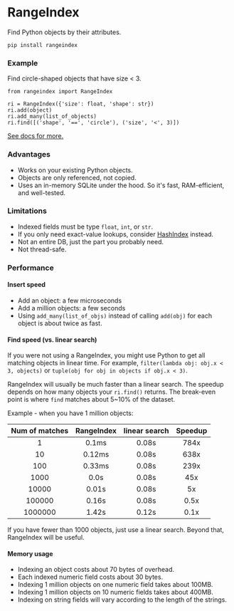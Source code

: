 # RangeIndex

Find Python objects by their attributes.

`pip install rangeindex`

### Example

Find circle-shaped objects that have size < 3.

```
from rangeindex import RangeIndex

ri = RangeIndex({'size': float, 'shape': str})
ri.add(object)
ri.add_many(list_of_objects)
ri.find([('shape', '==', 'circle'), ('size', '<', 3)])
```

[See docs for more.](https://pypi.org/project/rangeindex/)

### Advantages

 * Works on your existing Python objects.
 * Objects are only referenced, not copied.
 * Uses an in-memory SQLite under the hood. So it's fast, RAM-efficient, and well-tested.

### Limitations

 * Indexed fields must be type `float`, `int`, or `str`.
 * If you only need exact-value lookups, consider [HashIndex](https://github.com/manimino/hashindex/) instead.
 * Not an entire DB, just the part you probably need.
 * Not thread-safe.

### Performance 

#### Insert speed

 * Add an object: a few microseconds
 * Add a million objects: a few seconds
 * Using `add_many(list_of_objs)` instead of calling `add(obj)` for each object is about twice as fast.
 
#### Find speed (vs. linear search)

If you were not using a RangeIndex, you might use Python to get all 
matching objects in linear time. For example, `filter(lambda obj: obj.x < 3, objects)` or 
`tuple(obj for obj in objects if obj.x < 3)`. 

RangeIndex will usually be much faster than a linear search. The speedup depends on how many 
objects your `ri.find()` returns. The break-even point is where `find` matches about 5~10% of the dataset.

Example - when you have 1 million objects:

**Num of matches**|    **RangeIndex**    | **linear search** |**Speedup**
:-----:|:--------------------:|:-----------------:|:-----:
1|        0.1ms         |       0.08s       |784x
10|        0.12ms        |       0.08s       |638x
100|        0.33ms        |       0.08s       |239x
1000|         0.0s         |       0.08s       |45x
10000|        0.01s         |       0.08s       |5x
100000|        0.16s         |       0.08s       |0.5x
1000000|        1.42s         |       0.12s       |0.1x

If you have fewer than 1000 objects, just use a linear search. Beyond that, RangeIndex will be useful.

#### Memory usage

 * Indexing an object costs about 70 bytes of overhead. 
 * Each indexed numeric field costs about 30 bytes. 
 * Indexing 1 million objects on one numeric field takes about 100MB. 
 * Indexing 1 million objects on 10 numeric fields takes about 400MB. 
 * Indexing on string fields will vary according to the length of the strings.

